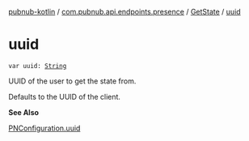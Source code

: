 [pubnub-kotlin](../../index.md) / [com.pubnub.api.endpoints.presence](../index.md) / [GetState](index.md) / [uuid](./uuid.md)

# uuid

`var uuid: `[`String`](https://kotlinlang.org/api/latest/jvm/stdlib/kotlin/-string/index.html)

UUID of the user to get the state from.

Defaults to the UUID of the client.

**See Also**

[PNConfiguration.uuid](../../com.pubnub.api/-p-n-configuration/uuid.md)

